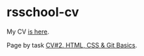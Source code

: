 # rsschool-cv

My CV [is here](https://victorkachin.github.io/rsschool-cv/cv).

Page by task [CV#2. HTML, CSS & Git Basics](https://victorkachin.github.io/rsschool-cv/).
